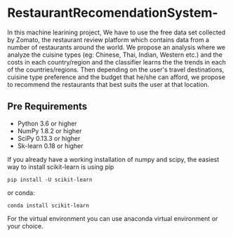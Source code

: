 # RestaurantRecomendationSystem-

In this machine learining project, We have to use the free data set collected by Zomato, the restaurant review platform which contains data from a number of restaurants around the world. We propose an analysis where we analyze the cuisine types  (eg: Chinese, Thai, Indian, Western etc.) and the costs in each country/region and the classifier learns the the trends in each of the countries/regions. Then depending on the user's travel destinations, cuisine type preference and the budget that he/she can afford, we propose to recommend the restaurants that best suits the user at that location.



## Pre Requirements

* Python 3.6 or higher
* NumPy 1.8.2 or higher
* SciPy 0.13.3 or higher
* Sk-learn 0.18 or higher


If you already have a working installation of numpy and scipy, the easiest way to install scikit-learn is using pip

`pip install -U scikit-learn`

or conda:

`conda install scikit-learn`

For the virtual environment you can use anaconda virtual environment or your choice.

